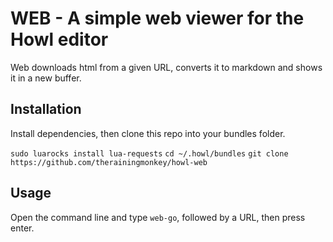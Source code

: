 # WEB - A simple web viewer for the Howl editor

Web downloads html from a given URL, converts it to markdown and shows it in a new buffer.

## Installation
Install dependencies, then clone this repo into your bundles folder.

`sudo luarocks install lua-requests`
`cd ~/.howl/bundles`
`git clone https://github.com/therainingmonkey/howl-web`

## Usage
Open the command line and type `web-go`, followed by a URL, then press enter.
